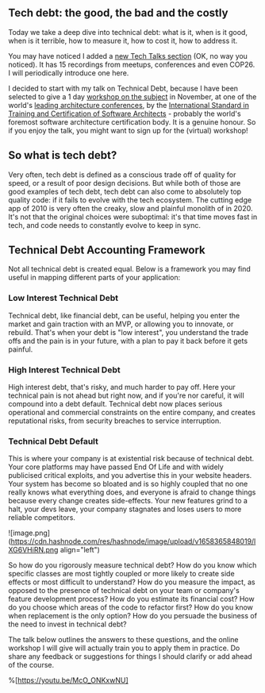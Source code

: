 ## Tech debt: the good, the bad and the costly

Today we take a deep dive into technical debt: what is it, when is it good, when is it terrible, how to measure it, how to cost it, how to address it.

You may have noticed I added a [new Tech Talks section](https://ismaelvelasco.dev/tech-talks) (OK, no way you noticed). It has 15 recordings from meetups, conferences and even COP26. I will periodically introduce one here.

I decided to start with my talk on Technical Debt, because I have been selected to give a 1 day [workshop on the subject](https://conferences.isaqb.org/software-architecture-gathering/full-program/#advanced-technical-debt-management-the-good-the-bad-and-the-costly) in November, at one of the world's [leading architecture conferences](https://conferences.isaqb.org/software-architecture-gathering/), by the [International Standard in Training and Certification of Software Architects]((https://isaqb.org/)) - probably the world's foremost software architecture certification body. It is a genuine honour. So if you enjoy the talk, you might want to sign up 
for the (virtual) workshop!

<h2>
So what is tech debt?
</h2>
Very often, tech debt is defined as a conscious trade off of quality for speed, or a result of poor design decisions. But while both of those are good examples of tech debt, tech debt can also come to absolutely top quality code: if it fails to evolve with the tech ecosystem. The cutting edge app of 2010 is very often the creaky, slow and plainful monolith of in 2020. It's not that the original choices were suboptimal: it's that time moves fast in tech, and code needs to constantly evolve to keep in sync.


<h2>Technical Debt Accounting Framework</h2>

Not all technical debt is created equal. Below is a framework you may find useful in mapping different parts of your application:

<h3>Low Interest Technical Debt</h3>

Technical debt, like financial debt, can be useful, helping you enter the market and gain traction with an MVP, or allowing you to innovate, or rebuild. That's when your debt is "low interest", you understand the trade offs and the pain is in your future, with a plan to pay it back before it gets painful.

<h3>High Interest Technical Debt</h3>

High interest debt, that's risky, and much harder to pay off. Here your technical pain is not ahead but right now, and if you're nor careful, it will compound into a debt default. Technical debt now places serious operational and commercial constraints on the entire company, and creates reputational risks, from security breaches to service interruption.

<h3>Technical Debt Default</h3>

This is where your company is at existential risk because of technical debt. Your core platforms may have passed End Of Life and with widely publicised critical exploits, and you advertise this in your website headers. Your system has become so bloated and is so highly coupled that no one really knows what everything does, and everyone is afraid to change things because every change creates side-effects. Your new features grind to a halt, your devs leave, your company stagnates and loses users to more reliable competitors.

![image.png](https://cdn.hashnode.com/res/hashnode/image/upload/v1658365848019/lXG6VHiRN.png align="left")

So how do you rigorously measure technical debt? How do you know which specific classes are most tightly coupled or more likely to create side effects or most difficult to understand? How do you measure the impact, as opposed to the presence of technical debt on your team or company's feature development process? How do you estimate its financial cost? How do you choose which areas of the code to refactor first? How do you know when replacement is the only option?  How do you persuade the business of the need to invest in technical debt?

The talk below outlines the answers to these questions, and the online workshop I will give will actually train you to apply them in practice. Do share any feedback or suggestions for things I should clarify or add ahead of the course.

%[https://youtu.be/McO_ONKxwNU]
